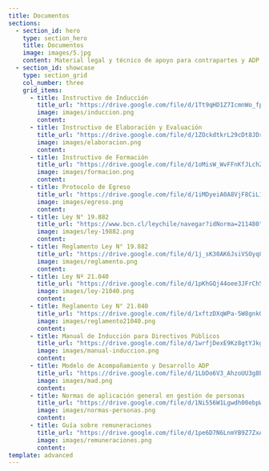 ```yaml
---
title: Documentos
sections:
  - section_id: hero
    type: section_hero
    title: Documentos
    image: images/5.jpg
    content: Material legal y técnico de apoyo para contrapartes y ADP
  - section_id: showcase
    type: section_grid
    col_number: three
    grid_items:
      - title: Instructivo de Inducción
        title_url: "https://drive.google.com/file/d/1Tt9qHD1Z7IcmnWo_fp5apITmBaPxLX9w/view?usp=sharing"
        image: images/induccion.png
        content:
      - title: Instructivo de Elaboración y Evaluación
        title_url: "https://drive.google.com/file/d/1ZOckdtkrL29cDt8JDrIF3LoJLzLy6FK6/view?usp=sharing"
        image: images/elaboracion.png
        content:
      - title: Instructivo de Formación
        title_url: "https://drive.google.com/file/d/1oMisW_WvFFnKfJLchZtJoajkHyJ3fMDj/view?usp=sharing"
        image: images/formacion.png
        content:
      - title: Protocolo de Egreso
        title_url: "https://drive.google.com/file/d/1iMDyeiA0A8VjF8CiL16kMr8jyZdjfsM7/view?usp=sharing"
        image: images/egreso.png
        content:
      - title: Ley N° 19.882
        title_url: "https://www.bcn.cl/leychile/navegar?idNorma=211480"
        image: images/ley-19882.png
        content:
      - title: Reglamento Ley N° 19.882
        title_url: "https://drive.google.com/file/d/1j_sK30AK6JsiVSOyq8cTy6SVtY1bX7ug/view?usp=sharing"
        image: images/reglamento.png
        content:
      - title: Ley Nº 21.040
        title_url: "https://drive.google.com/file/d/1pKhGQj44oee3JFrCh5CAYnWKOJT0vM4Q/view?usp=sharing"
        image: images/ley-21040.png
        content:
      - title: Reglamento Ley N° 21.040
        title_url: "https://drive.google.com/file/d/1xftzDXqWPa-5W8gnkOsKUe0heQyQVYZS/view?usp=sharing"
        image: images/reglamento21040.png
        content:
      - title: Manual de Inducción para Directivos Públicos
        title_url: "https://drive.google.com/file/d/1wrfjDexE9Kz8gtYJkg6v7_phK8tdOemz/view?usp=sharing"
        image: images/manual-induccion.png
        content:
      - title: Modelo de Acompañamiento y Desarrollo ADP
        title_url: "https://drive.google.com/file/d/1LbDo6V3_AhzoUU3g8E1uS3IpS0pu7FVC/view?usp=sharing"
        image: images/mad.png
        content:
      - title: Normas de aplicación general en gestión de personas
        title_url: "https://drive.google.com/file/d/1Ni556W1Lgwdh00ebpWDfqnZN04deMPsh/view?usp=sharing"
        image: images/normas-personas.png
        content:
      - title: Guía sobre remuneraciones
        title_url: "https://drive.google.com/file/d/1pe6D7N6LnmYB9Z7ZxAdYhz7y3uZtR0dg/view?usp=sharing"
        image: images/remuneraciones.png
        content:
template: advanced
---
```

